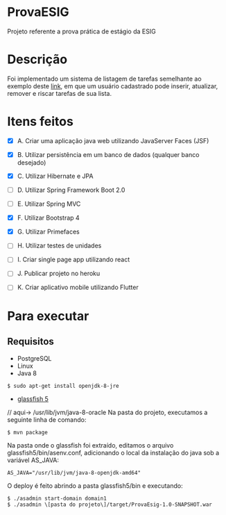 # ProvaESIG
Projeto referente a prova prática de estágio da ESIG

# Descrição
Foi implementado um sistema de listagem de tarefas semelhante ao exemplo deste [link](http://todomvc.com/examples/angularjs/#/), em que um usuário cadastrado pode inserir, atualizar, remover e riscar tarefas de sua lista.

# Itens feitos

- [x] A. Criar uma aplicação java web utilizando JavaServer Faces (JSF)

- [x] B. Utilizar persistência em um banco de dados (qualquer banco desejado)

- [x] C. Utilizar Hibernate e JPA

- [ ] D. Utilizar Spring Framework Boot 2.0

- [ ] E. Utilizar Spring MVC

- [x] F. Utilizar Bootstrap 4

- [x] G. Utilizar Primefaces

- [ ] H. Utilizar testes de unidades

- [ ] I. Criar single page app utilizando react

- [ ] J. Publicar projeto no heroku

- [ ] K. Criar aplicativo mobile utilizando Flutter

# Para executar

## Requisitos

- PostgreSQL
- Linux
- Java 8
```
$ sudo apt-get install openjdk-8-jre
``` 
- [glassfish 5](https://javaee.github.io/glassfish/download)

// aqui-> /usr/lib/jvm/java-8-oracle
Na pasta do projeto, executamos a seguinte linha de comando:

```
$ mvn package
```

Na pasta onde o glassfish foi extraído, editamos o arquivo glassfish5/bin/asenv.conf, adicionando o local da instalação do java sob a variável AS_JAVA:

```
AS_JAVA="/usr/lib/jvm/java-8-openjdk-amd64"
```

O deploy é feito abrindo a pasta glassfish5/bin e executando:

```
$ ./asadmin start-domain domain1
$ ./asadmin \[pasta do projeto\]/target/ProvaEsig-1.0-SNAPSHOT.war

```


